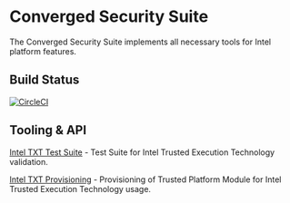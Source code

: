 Converged Security Suite
========================

The Converged Security Suite implements all necessary tools for Intel platform features.

Build Status
------------
[![CircleCI](https://circleci.com/gh/9elements/converged-security-suite.svg?style=svg)](https://circleci.com/gh/9elements/converged-security-suite)

Tooling & API
-------------

[Intel TXT Test Suite](cmd/txt-suite) - Test Suite for Intel Trusted Execution Technology validation.

[Intel TXT Provisioning](cmd/txt-prov) - Provisioning of Trusted Platform Module for Intel Trusted Execution Technology usage.

